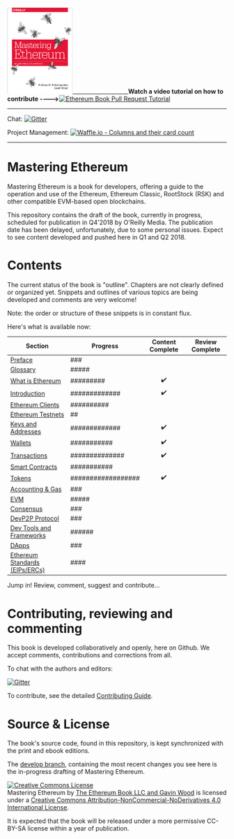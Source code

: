 ![Mastering Ethereum Cover](images/cover_thumb.png)____________________**Watch a video tutorial on how to contribute ---->**[![Ethereum Book Pull Request Tutorial](https://img.youtube.com/vi/IBYHohWm_5w/1.jpg)](https://www.youtube.com/watch?v=IBYHohWm_5w)
<hr/>

Chat: [![Gitter](https://github.com/ethereumbook/ethereumbook/blob/develop/images/chat-on-gitter.svg)](https://gitter.im/ethereumbook/Lobby)

Project Management: [![Waffle.io - Columns and their card count](https://badge.waffle.io/ethereumbook/ethereumbook.svg?columns=all)](https://waffle.io/ethereumbook/ethereumbook)
<hr/>

# Mastering Ethereum

Mastering Ethereum is a book for developers, offering a guide to the operation and use of the Ethereum, Ethereum Classic, RootStock (RSK) and other compatible EVM-based open blockchains.

This repository contains the draft of the book, currently in progress, scheduled for publication in Q4'2018 by O'Reilly Media. The publication date has been delayed, unfortunately, due to some personal issues. Expect to see content developed and pushed here in Q1 and Q2 2018.

# Contents

The current status of the book is "outline". Chapters are not clearly defined or organized yet. Snippets and outlines of various topics are being developed and comments are very welcome!

Note: the order or structure of these snippets is in constant flux.

Here's what is available now:

| Section | Progress | Content Complete | Review Complete |
|-------|------|:------:|:------:|
| [Preface](preface.asciidoc) | ### |||
| [Glossary](glossary.asciidoc) | ##### |||
| [What is Ethereum](what-is.asciidoc) | ######### | :heavy_check_mark: ||
| [Introduction](intro.asciidoc) | ############# | :heavy_check_mark: ||
| [Ethereum Clients](clients.asciidoc) | ########## |||
| [Ethereum Testnets](ethereum-testnets.asciidoc) | ## |||
| [Keys and Addresses](keys-addresses.asciidoc) | ############# | :heavy_check_mark: ||
| [Wallets](wallets.asciidoc) | ########### | :heavy_check_mark: ||
| [Transactions](transactions.asciidoc) | ############## | :heavy_check_mark: ||
| [Smart Contracts](smart-contracts.asciidoc) | ########### |||
| [Tokens](tokens.asciidoc) | ################## | :heavy_check_mark: ||
| [Accounting & Gas](gas.asciidoc) | ### |||
| [EVM](evm.asciidoc) | ##### |||
| [Consensus](consensus.asciidoc) | ### |||
| [DevP2P Protocol](devp2p-protocol.asciidoc) | ### |||
| [Dev Tools and Frameworks](dev-tools.asciidoc) | ###### |||
| [DApps](dapps.asciidoc) | ### |||
| [Ethereum Standards (EIPs/ERCs)](standards-eip-erc.asciidoc) | #### |||


Jump in! Review, comment, suggest and contribute...

# Contributing, reviewing and commenting

This book is developed collaboratively and openly, here on Github. We accept comments, contributions and corrections from all.

To chat with the authors and editors:


[![Gitter](https://github.com/ethereumbook/ethereumbook/blob/develop/images/chat-on-gitter.svg)](https://gitter.im/ethereumbook/Lobby)

To contribute, see the detailed [Contributing Guide](CONTRIBUTE.md).

# Source & License

The book's source code, found in this repository, is kept synchronized with the print and ebook editions.

The [develop branch](https://github.com/ethereumbook/ethereumbook/tree/develop), containing the most recent changes you see here is the in-progress drafting of Mastering Ethereum.

<a rel="license" href="http://creativecommons.org/licenses/by-nc-nd/4.0/"><img alt="Creative Commons License" style="border-width:0" src="https://i.creativecommons.org/l/by-nc-nd/4.0/88x31.png" /></a><br /><span xmlns:dct="http://purl.org/dc/terms/" property="dct:title">Mastering Ethereum</span> by <a xmlns:cc="http://creativecommons.org/ns#" href="https://antonopoulos.com/" property="cc:attributionName" rel="cc:attributionURL">The Ethereum Book LLC and Gavin Wood</a> is licensed under a <a rel="license" href="http://creativecommons.org/licenses/by-nc-nd/4.0/">Creative Commons Attribution-NonCommercial-NoDerivatives 4.0 International License</a>.

It is expected that the book will be released under a more permissive CC-BY-SA license within a year of publication.

